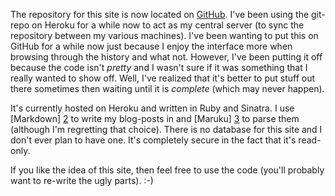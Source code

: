 The repository for this site is now located on [GitHub][1]. I've been using
the git-repo on Heroku for a while now to act as my central server (to sync
the repository between my various machines). I've been wanting to put this
on GitHub for a while now just because I enjoy the interface more when
browsing through the history and what not. However, I've been putting it off
because the code isn't _pretty_ and I wasn't sure if it was something that
I really wanted to show off. Well, I've realized that it's better to put
stuff out there sometimes then waiting until it is _complete_ (which may
never happen).

It's currently hosted on Heroku and written in Ruby and Sinatra. I use
[Markdown] [2] to write my blog-posts in and [Maruku] [3] to parse them
(although I'm regretting that choice). There is no database for this site
and I don't ever plan to have one. It's completely secure in the fact that
it's read-only. 

If you like the idea of this site, then feel free to use the code (you'll
probably want to re-write the ugly parts). :-)

  [1]: http://github.com/johnmurray/johnmurray_io
  [2]: http://daringfireball.net/projects/markdown/
  [3]: https://github.com/nex3/maruku
